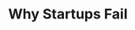 ---
layout: page
title: Why Startups Fail
description: The science behind startup failure and success
img: /assets/img/project_8.jpeg
redirect: https://www.linkedin.com/pulse/why-startups-fail-david-william-silva-phd/
importance: 5
category: musings
---